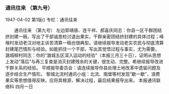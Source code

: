 ### 通讯往来  （第九号）

1947-04-02
第1版()
专栏：通讯往来

　　通讯往来  （第九号）
    左边郭靖唐、连千祥、郝喜庆同志：你县一区干群团结挤封建一稿，写出了干部诚恳检讨退出果实，干群亲密团结挤封建的具体过程；峰堠村发动老汉对地主诉苦清算一稿也很典型。请继续报导发动老实农民与彻底清算封建尾巴情形与经验。如能抓住一个干部，写出其觉悟过程与事实，尤为需要。
    潞城柳村同志：你的“潞城五区深入运动的经验”（本报三月三十日），证明从思想上发动“落后”与再三复查是消灭封建残余的关键，很生动、完整。希继续报导改进干群关系的经验。
    平顺报导委员会：请连续报导你县处理土地改革中遗留问题及逐步结合生产情形。
    黎城北流村通讯小组：北流、南堡等村发现“歇一歇”，浪费果实等思想值得反映，应将其根源，解决过程，最后结果报导出来。
      本报通讯联络科  四月一日
